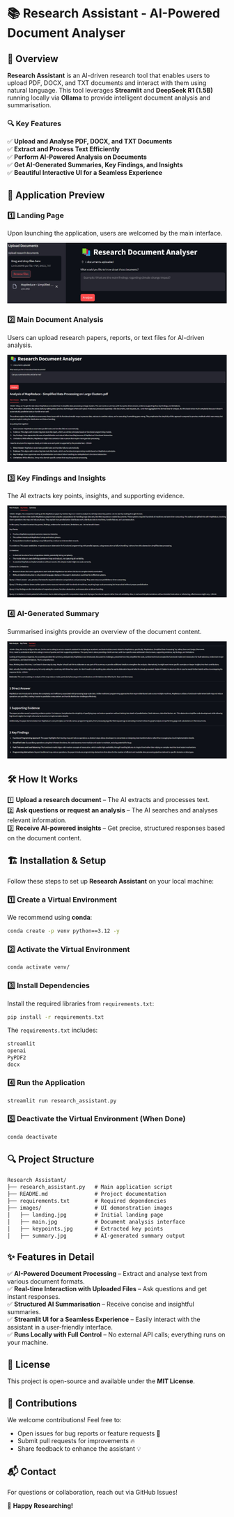 # 📚 Research Assistant - AI-Powered Document Analyser

## 🚀 Overview

**Research Assistant** is an AI-driven research tool that enables users to upload PDF, DOCX, and TXT documents and interact with them using natural language. This tool leverages **Streamlit** and **DeepSeek R1 (1.5B)** running locally via **Ollama** to provide intelligent document analysis and summarisation.

### 🔍 Key Features

✅ **Upload and Analyse PDF, DOCX, and TXT Documents**  
✅ **Extract and Process Text Efficiently**  
✅ **Perform AI-Powered Analysis on Documents**  
✅ **Get AI-Generated Summaries, Key Findings, and Insights**  
✅ **Beautiful Interactive UI for a Seamless Experience**  

## 📸 Application Preview

### **1️⃣ Landing Page**
Upon launching the application, users are welcomed by the main interface.

![Landing Page](images/landing.jpg)

### **2️⃣ Main Document Analysis**
Users can upload research papers, reports, or text files for AI-driven analysis.

![Main Analysis](images/main.jpg)

### **3️⃣ Key Findings and Insights**
The AI extracts key points, insights, and supporting evidence.

![Key Points](images/keypoints.jpg)

### **4️⃣ AI-Generated Summary**
Summarised insights provide an overview of the document content.

![Summary](images/summary.jpg)

## 🛠️ How It Works

1️⃣ **Upload a research document** – The AI extracts and processes text.  
2️⃣ **Ask questions or request an analysis** – The AI searches and analyses relevant information.  
3️⃣ **Receive AI-powered insights** – Get precise, structured responses based on the document content.  

## 🏗️ Installation & Setup

Follow these steps to set up **Research Assistant** on your local machine:

### **1️⃣ Create a Virtual Environment**
We recommend using **conda**:
```bash
conda create -p venv python==3.12 -y
```

### **2️⃣ Activate the Virtual Environment**
```bash
conda activate venv/
```

### **3️⃣ Install Dependencies**
Install the required libraries from `requirements.txt`:
```bash
pip install -r requirements.txt
```

The `requirements.txt` includes:
```
streamlit
openai
PyPDF2
docx
```

### **4️⃣ Run the Application**
```bash
streamlit run research_assistant.py
```

### **5️⃣ Deactivate the Virtual Environment (When Done)**
```bash
conda deactivate
```

## 🔍 Project Structure

```
Research Assistant/
├── research_assistant.py   # Main application script
├── README.md               # Project documentation
├── requirements.txt        # Required dependencies
├── images/                 # UI demonstration images
│   ├── landing.jpg         # Initial landing page
│   ├── main.jpg            # Document analysis interface
│   ├── keypoints.jpg       # Extracted key points
│   ├── summary.jpg         # AI-generated summary output
```

## ✨ Features in Detail

✅ **AI-Powered Document Processing** – Extract and analyse text from various document formats.  
✅ **Real-time Interaction with Uploaded Files** – Ask questions and get instant responses.  
✅ **Structured AI Summarisation** – Receive concise and insightful summaries.  
✅ **Streamlit UI for a Seamless Experience** – Easily interact with the assistant in a user-friendly interface.  
✅ **Runs Locally with Full Control** – No external API calls; everything runs on your machine.  

## 📜 License

This project is open-source and available under the **MIT License**.

## 🤝 Contributions

We welcome contributions! Feel free to:

- Open issues for bug reports or feature requests 🐛  
- Submit pull requests for improvements 🔥  
- Share feedback to enhance the assistant 💡  

## 📬 Contact

For questions or collaboration, reach out via GitHub Issues!

🚀 **Happy Researching!**